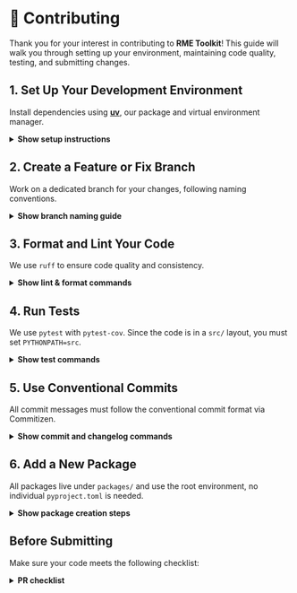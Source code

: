 # 🤝 Contributing

Thank you for your interest in contributing to **RME Toolkit**!
This guide will walk you through setting up your environment, maintaining code quality, testing, and submitting changes.

## 1. Set Up Your Development Environment

Install dependencies using [**uv**](https://github.com/astral-sh/uv), our package and virtual environment manager.

<details>
<summary><strong>Show setup instructions</strong></summary>

```bash
# Clone the repository
git clone https://github.com/reverseame/rme-toolkit.git
cd rme-toolkit
```

```bash
# Create and activate virtual environment
uv venv
source .venv/bin/activate    # On Windows: .\venv\Scripts\activate
```

```bash
# Install dependencies from the global pyproject.toml
# Create and activate virtual environment
uv pip install -r requirements.txt
```

> [!NOTE] If you don't have a `requirements.txt` yet, you can generate it from your `pyproject.toml` using:
>
> ```bash
> uv pip compile pyproject.toml > requirements.txt
> ```

```bash
# Install pre-commit hooks
pre-commit install
```

> [!NOTE]
> if `uv` is not installed, you can install it with: `curl -LsSf https://astral.sh/uv/install.sh | sh`

</details>

## 2. Create a Feature or Fix Branch

Work on a dedicated branch for your changes, following naming conventions.

<details> <summary><strong>Show branch naming guide</strong></summary>

```bash
# Use one of the following formats
git checkout -b feat/your-feature-name
git checkout -b fix/short-bug-description
```

</details>

## 3. Format and Lint Your Code

We use `ruff` to ensure code quality and consistency.

<details> <summary><strong>Show lint & format commands</strong></summary>

```bash
# Check for lint issues
ruff check .
```

```bash
# Auto-format the code
ruff format .
```

```bash
# (Optional) Run pre-commit hooks manually
pre-commit run --all-files
```

</details>

## 4. Run Tests

We use `pytest` with `pytest-cov`.
Since the code is in a `src/` layout, you must set `PYTHONPATH=src`.

<details> <summary><strong>Show test commands</strong></summary>

```bash
# Run the full test suite with coverage
PYTHONPATH=src pytest --cov=src tests
```

```bash
# Or test a specific package
PYTHONPATH=src pytest packages/my_package/tests
```

</details>

## 5. Use Conventional Commits

All commit messages must follow the conventional commit format via Commitizen.

<details> <summary><strong>Show commit and changelog commands</strong></summary>

```bash
# Create a commit with Commitizen
cz commit
```

```bash
# (Optional) Bump version and generate changelog
cz bump --changelog
```

</details>

## 6. Add a New Package

All packages live under `packages/` and use the root environment, no individual `pyproject.toml` is needed.

<details> <summary><strong>Show package creation steps</strong></summary>

```bash
# Create a new package folder
mkdir -p packages/my_package
```

```bash
# (Optional) Add tests folder
mkdir -p packages/my_package/tests
```

```bash
# Initialize pyproject.toml using uv
uv init
```

</details>

## Before Submitting

Make sure your code meets the following checklist:

<details> <summary><strong>PR checklist</strong></summary>

- Code is linted (`ruff check .`) and formatted (`ruff format .`)
- All tests pass (`PYTHONPATH=src pytest`)
- Commits follow conventional commit standards (`cz commit`)
- Version bumped and changelog updated (if needed)
- PR targets the `dev` branch

</details>
